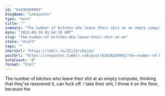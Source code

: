 ```yaml
---
id: "61636269092"
blogName: "inkquotes"
type: "text"
title: ""
summary: "The number of bitches who leave their shit at an empty computer, thinking that they've resevered it, can fuck off. I take their..."
date: "2013-09-19 01:44:19 GMT"
slug: "the-number-of-bitches-who-leave-their-shit-at-an"
state: "draft"
tags: ""
shortUrl: "https://tmblr.co/ZIilErvPpjGa"
postUrl: "https://inkquotes.tumblr.com/post/61636269092/the-number-of-bitches-who-leave-their-shit-at-an"
noteCount: "0"
format: "html"
---
```


The number of bitches who leave their shit at an empty computer, thinking that they’ve resevered it, can fuck off. I take their shit, I throw it on the floor, because the